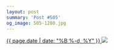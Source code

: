 ```yaml
---
layout: post
summary: 'Post #505'
og_image: 505-1280.jpg
---
```


<p>
 <time>
  <a href="/505">
   {{ page.date | date: "%B %-d, %Y" }}
  </a>
 </time>
 <a href="/505">
  <img data-taken="7/6/2016" sizes="(min-width: 700px) 50vw, calc(100vw - 2rem)" src="{{ site.assets_url }}/505-640.jpg" srcset="{{ site.assets_url }}/505-1280.jpg 1280w, {{ site.assets_url }}/505-960.jpg 960w, {{ site.assets_url }}/505-640.jpg 640w, {{ site.assets_url }}/505-320.jpg 320w"/>
 </a>
</p>
